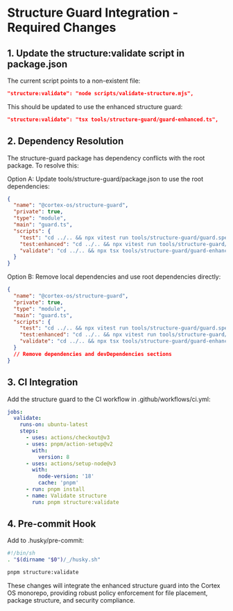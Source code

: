 # Structure Guard Integration - Required Changes

## 1. Update the structure:validate script in package.json

The current script points to a non-existent file:

```json
"structure:validate": "node scripts/validate-structure.mjs",
```

This should be updated to use the enhanced structure guard:

```json
"structure:validate": "tsx tools/structure-guard/guard-enhanced.ts",
```

## 2. Dependency Resolution

The structure-guard package has dependency conflicts with the root package. To resolve this:

Option A: Update tools/structure-guard/package.json to use the root dependencies:

```json
{
  "name": "@cortex-os/structure-guard",
  "private": true,
  "type": "module",
  "main": "guard.ts",
  "scripts": {
    "test": "cd ../.. && npx vitest run tools/structure-guard/guard.spec.ts",
    "test:enhanced": "cd ../.. && npx vitest run tools/structure-guard/guard-enhanced.spec.ts tools/structure-guard/mutation-tests.spec.ts",
    "validate": "cd ../.. && npx tsx tools/structure-guard/guard-enhanced.ts"
  }
}
```

Option B: Remove local dependencies and use root dependencies directly:

```json
{
  "name": "@cortex-os/structure-guard",
  "private": true,
  "type": "module",
  "main": "guard.ts",
  "scripts": {
    "test": "cd ../.. && npx vitest run tools/structure-guard/guard.spec.ts",
    "test:enhanced": "cd ../.. && npx vitest run tools/structure-guard/guard-enhanced.spec.ts tools/structure-guard/mutation-tests.spec.ts",
    "validate": "cd ../.. && npx tsx tools/structure-guard/guard-enhanced.ts"
  }
  // Remove dependencies and devDependencies sections
}
```

## 3. CI Integration

Add the structure guard to the CI workflow in .github/workflows/ci.yml:

```yaml
jobs:
  validate:
    runs-on: ubuntu-latest
    steps:
      - uses: actions/checkout@v3
      - uses: pnpm/action-setup@v2
        with:
          version: 8
      - uses: actions/setup-node@v3
        with:
          node-version: '18'
          cache: 'pnpm'
      - run: pnpm install
      - name: Validate structure
        run: pnpm structure:validate
```

## 4. Pre-commit Hook

Add to .husky/pre-commit:

```bash
#!/bin/sh
. "$(dirname "$0")/_/husky.sh"

pnpm structure:validate
```

These changes will integrate the enhanced structure guard into the Cortex OS monorepo, providing robust policy enforcement for file placement, package structure, and security compliance.

